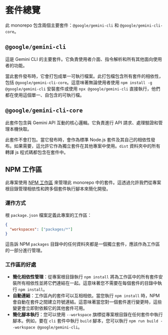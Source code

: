 # 套件總覽

此 monorepo 包含兩個主要套件：`@google/gemini-cli` 和 `@google/gemini-cli-core`。

## `@google/gemini-cli`

這是 Gemini CLI 的主要套件。它負責使用者介面、指令解析和所有其他面向使用者的功能。

當此套件發布時，它會打包成單一可執行檔案。此打包檔包含所有套件的相依性，包括 `@google/gemini-cli-core`。這意味著無論使用者使用 `npm install -g @google/gemini-cli` 安裝套件或使用 `npx @google/gemini-cli` 直接執行，他們都在使用這個單一、自包含的可執行檔。

## `@google/gemini-cli-core`

此套件包含與 Gemini API 互動的核心邏輯。它負責進行 API 請求、處理驗證和管理本機快取。

此套件不會打包。當它發布時，會作為標準 Node.js 套件及其自己的相依性發布。如果需要，這允許它作為獨立套件在其他專案中使用。`dist` 資料夾中的所有轉譯 js 程式碼都包含在套件中。

## NPM 工作區

此專案使用 [NPM 工作區](https://docs.npmjs.com/cli/v10/using-npm/workspaces) 來管理此 monorepo 中的套件。這透過允許我們從專案根目錄管理相依性和跨多個套件執行腳本來簡化開發。

### 運作方式

根 `package.json` 檔案定義此專案的工作區：

```json
{
  "workspaces": ["packages/*"]
}
```

這告訴 NPM `packages` 目錄中的任何資料夾都是一個獨立套件，應該作為工作區的一部分進行管理。

### 工作區的好處

- **簡化相依性管理**：從專案根目錄執行 `npm install` 將為工作區中的所有套件安裝所有相依性並將它們連結在一起。這意味著您不需要在每個套件的目錄中執行 `npm install`。
- **自動連結**：工作區內的套件可以互相相依。當您執行 `npm install` 時，NPM 會自動在套件之間建立符號連結。這意味著當您對一個套件進行變更時，這些變更會立即對依賴它的其他套件可用。
- **簡化腳本執行**：您可以使用 `--workspace` 旗標從專案根目錄在任何套件中執行腳本。例如，要在 `cli` 套件中執行 `build` 腳本，您可以執行 `npm run build --workspace @google/gemini-cli`。

